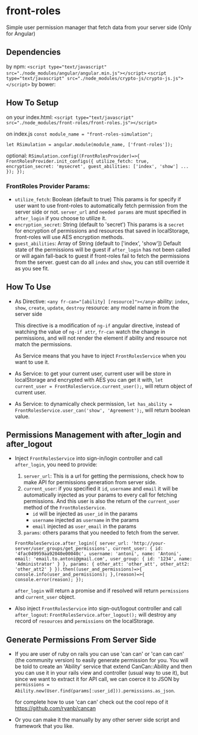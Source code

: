 # front-roles
Simple user permission manager that fetch data from your server side (Only for Angular)

## Dependencies
by npm:
`<script type="text/javascript" src="./node_modules/angular/angular.min.js"></script>`
`<script type="text/javascript" src="./node_modules/crypto-js/crypto-js.js"></script>`
by bower:

## How To Setup
on your index.html:
`<script type="text/javascript" src="./node_modules/front-roles/front-roles.js"></script>`

on index.js
`const module_name = "front-roles-simulation";`

`let RSimulation = angular.module(module_name, ['front-roles']);`

optional:
`RSimulation.config((FrontRolesProvider)=>{
  FrontRolesProvider.init_configs({
    utilize_fetch: true,
    encryption_secret: 'mysecret',
    guest_abilities: ['index', 'show']
    ...
  });
});`

### FrontRoles Provider Params:
  - `utilize_fetch`: Boolean (default to true)
    This params is for specify if user want to use front-roles to automatically
    fetch permission from the server side or not. `server_url` and `needed params` are
    must specified in `after_login` if you choose to utilize it.
  - `encryption_secret`: String (default to 'secret')
    This params is a `secret` for encryption of permissions and resources that saved in localStorage,
    front-roles will use AES encryption methods.
  - `guest_abilities`: Array of String (default to ['index', 'show'])
    Default state of the permissions will be guest if `after_login` has not been called or will
    again fall-back to guest if front-roles fail to fetch the permissions from the server.
    guest can do all `index` and `show`, you can still override it as you see fit.

## How To Use
  - As Directive: `<any fr-can="[ability] [resource]"></any>`
    ability: `index`, `show`, `create`, `update`, `destroy`
    resource: any model name in from the server side

    This directive is a modification of `ng-if` angular directive, instead of watching the value of `ng-if attr`,
    `fr-can` watch the change in permissions, and will not render the element if ability and resource
    not match the permissions.

    As Service means that you have to inject `FrontRolesService` when you want to use it.

  - As Service: to get your current user, current user will be store in localStorage
    and encrypted with AES you can get it with, `let current_user = FrontRolesService.current_user();`,
    will return object of current user.

  - As Service: to dynamically check permission, `let has_ability = FrontRolesService.user_can('show', 'Agreement');`,
    will return boolean value.


## Permissions Management with after_login and after_logout
  - Inject `FrontRolesService` into sign-in/login controller and call `after_login`,
    you need to provide:
    1. `server_url`: This is a url for getting the permissions, check how to make API for
        permissions generation from server side.
    2. `current_user`: if you specified it `id`, `username` and `email` it will be automatically
        injected as your params to every call for fetching permissions. And this user is also the
        return of the `current_user` method of the `FrontRolesService`.
        - `id` will be injected as `user_id` in the params
        - `username` injected as `username` in the params
        - `email` injected as `user_email` in the params
    3. `params`: others params that you needed to fetch from the server.

    `FrontRolesService.after_login({
      server_url: 'http://your-server/user_groups/get_permissions',
      current_user: {
        id: '4fac049959aa92040e00040c',
        username: 'antoni',
        name: 'Antoni',
        email: 'email.to.antoni@gmail.com',
        user_group: {
          id: '1234',
          name: 'Administrator'
        }
      },
      params: {
        other_att: 'other_att',
        other_att2: 'other_att2'
      }
    }).then((user_and_permissions)=>{
      console.info(user_and_permissions);
    },(reason)=>{
      console.error(reason);
    });`

    `after_login` will return a promise and if resolved will return `permissions` and `current_user` object.

  - Also inject `FrontRolesService` into sign-out/logout controller and call `after_logout`:
    `FrontRolesService.after_logout();` will destroy any record of `resources` and `permissions` on the localStorage.

## Generate Permissions From Server Side
  - If you are user of ruby on rails you can use 'can can' or 'can can can'
    (the community version) to easily generate permission for you.
    You will be told to create an 'Ability' service that extend CanCan::Ability and then you can use it in
    your rails view and controller (usual way to use it), but since we want to extract it for API call,
    we can coerce it to JSON by `permissions = Ability.new(User.find(params[:user_id])).permissions.as_json`.

    for complete how to use 'can can' check out the cool repo of it https://github.com/ryanb/cancan

  - Or you can make it the manually by any other server side script and framework that you like.  
